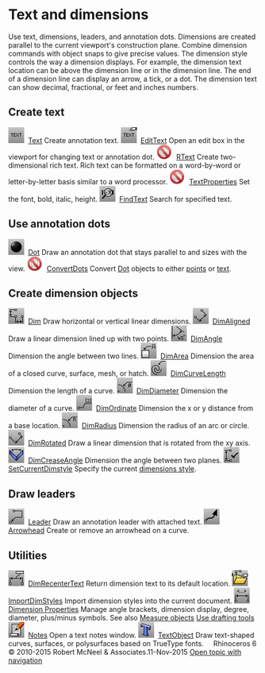 ---
---


# Text and dimensions
Use text, dimensions, leaders, and annotation dots.
Dimensions are created parallel to the current viewport's construction plane. Combine dimension commands with object snaps to give precise values.
The dimension style controls the way a dimension displays. For example, the dimension text location can be above the dimension line or in the dimension line. The end of a dimension line can display an arrow, a tick, or a dot. The dimension text can show decimal, fractional, or feet and inches numbers.

## Create text
![images/text.png](images/text.png) [Text](text.html) 
Create annotation text.
![images/edittext.png](images/edittext.png) [EditText](edittext.html) 
Open an edit box in the viewport for changing text or annotation dot.
![images/-no-toolbar-button.png](images/-no-toolbar-button.png) [RText](text.html#rtext) 
Create two-dimensional rich text. Rich text can be formatted on a word-by-word or letter-by-letter basis similar to a word processor.
![images/-no-toolbar-button.png](images/-no-toolbar-button.png) [TextProperties](text.html#textproperties) 
Set the font, bold, italic, height.
![images/findtext.png](images/findtext.png) [FindText](findtext.html) 
Search for specified text.

## Use annotation dots
![images/dot.png](images/dot.png) [Dot](dot.html) 
Draw an annotation dot that stays parallel to and sizes with the view.
![images/-no-toolbar-button.png](images/-no-toolbar-button.png) [ConvertDots](dot.html#convertdots) 
Convert [Dot](dot.html) objects to either [points](point.html) or [text](text.html).

## Create dimension objects
![images/dim.png](images/dim.png) [Dim](dim.html) 
Draw horizontal or vertical linear dimensions.
![images/dimaligned.png](images/dimaligned.png) [DimAligned](dimaligned.html) 
Draw a linear dimension lined up with two points.
![images/dimangle.png](images/dimangle.png) [DimAngle](dimangle.html) 
Dimension the angle between two lines.
![images/dimarea.png](images/dimarea.png) [DimArea](dimarea.html) 
Dimension the area of a closed curve, surface, mesh, or hatch.
![images/dimcurvelength.png](images/dimcurvelength.png) [DimCurveLength](dimcurvelength.html) 
Dimension the length of a curve.
![images/dimdiameter.png](images/dimdiameter.png) [DimDiameter](dimdiameter.html) 
Dimension the diameter of a curve.
![images/dimordinate.png](images/dimordinate.png) [DimOrdinate](dimordinate.html) 
Dimension the x or y&#160;distance from a base location.
![images/dimradius.png](images/dimradius.png) [DimRadius](dimradius.html) 
Dimension the radius of an arc or circle.
![images/dimrotated.png](images/dimrotated.png) [DimRotated](dimrotated.html) 
Draw a linear dimension that is rotated from the xy axis.
![images/dimcreaseangle.png](images/dimcreaseangle.png) [DimCreaseAngle](dimcreaseangle.html) 
Dimension the angle between two planes.
![images/setcurrentdimstyle.png](images/setcurrentdimstyle.png) [SetCurrentDimstyle](dimensions-style.html#setcurrentdimstyle) 
Specify the current [dimensions style](dimensions-style.html).

## Draw leaders
![images/leader.png](images/leader.png) [Leader](leader.html) 
Draw an annotation leader with attached text.
![images/arrowhead.png](images/arrowhead.png) [Arrowhead](arrowhead.html) 
Create or remove an arrowhead on a curve.

## Utilities
![images/dimrecentertext.png](images/dimrecentertext.png) [DimRecenterText](dimrecentertext.html) 
Return dimension text to its default location.
![images/importdimstyles.png](images/importdimstyles.png) [ImportDimStyles](dimensions-style.html#importdimstyles) 
Import dimension styles into the current document.
![images/docprops-dimension.png](images/docprops-dimension.png) [Dimension Properties](dimension.html) 
Manage angle brackets, dimension display, degree, diameter, plus/minus symbols.
See also
 [Measure objects](sak-measure.html) 
 [Use drafting tools](sak-drafting.html) 
![images/notes.png](images/notes.png) [Notes](notes.html) 
Open a text notes window.
![images/textobject.png](images/textobject.png) [TextObject](textobject.html) 
Draw text-shaped curves, surfaces, or polysurfaces based on TrueType fonts.
&#160;
&#160;
Rhinoceros 6 © 2010-2015 Robert McNeel &amp; Associates.11-Nov-2015
 [Open topic with navigation](sak-textanddimensions.html) 

